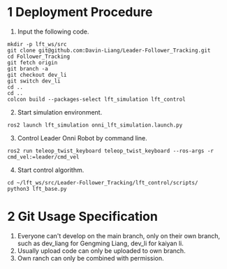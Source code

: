 # 1 Deployment Procedure
1. Input the following code.
```
mkdir -p lft_ws/src
git clone git@github.com:Davin-Liang/Leader-Follower_Tracking.git
cd Follower_Tracking
git fetch origin
git branch -a
git checkout dev_li
git switch dev_li
cd ..
cd ..
colcon build --packages-select lft_simulation lft_control
```
2. Start simulation environment.
```
ros2 launch lft_simulation onni_lft_simulation.launch.py
```
3. Control Leader Onni Robot by command line.
```
ros2 run teleop_twist_keyboard teleop_twist_keyboard --ros-args -r cmd_vel:=leader/cmd_vel
```
4. Start control algorithm.
``` 
cd ~/lft_ws/src/Leader-Follower_Tracking/lft_control/scripts/
python3 lft_base.py
```

# 2 Git Usage Specification
1. Everyone can't develop on the main branch, only on their own branch, such as dev_liang for Gengming Liang, dev_li for kaiyan li.
2. Usually upload code can only be uploaded to own branch. 
3. Own ranch can only be combined with permission.
